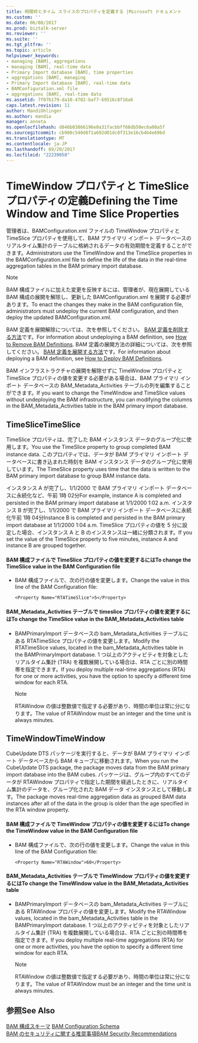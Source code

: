 ```yaml
---
title: 時間枠とタイム スライスのプロパティを定義する |Microsoft ドキュメント
ms.custom: ''
ms.date: 06/08/2017
ms.prod: biztalk-server
ms.reviewer: ''
ms.suite: ''
ms.tgt_pltfrm: ''
ms.topic: article
helpviewer_keywords:
- managing [BAM], aggregations
- managing [BAM], real-time data
- Primary Import database [BAM], time properties
- aggregations [BAM], managing
- Primary Import database [BAM], real-time data
- BAMConfiguration.xml file
- aggregations [BAM], real-time data
ms.assetid: 7f07b179-da10-4702-baf7-69516c8f16a6
caps.latest.revision: 11
author: MandiOhlinger
ms.author: mandia
manager: anneta
ms.openlocfilehash: d846b03866196e0a31facbbff68db50ec6a00a5f
ms.sourcegitcommit: cb908c540d8f1a692d01dc8f313e16cb4b4e696d
ms.translationtype: MT
ms.contentlocale: ja-JP
ms.lasthandoff: 09/20/2017
ms.locfileid: "22239058"
---
```

# <a name="defining-the-time-window-and-time-slice-properties"></a><span data-ttu-id="cf3fe-102">TimeWindow プロパティと TimeSlice プロパティの定義</span><span class="sxs-lookup"><span data-stu-id="cf3fe-102">Defining the Time Window and Time Slice Properties</span></span>
<span data-ttu-id="cf3fe-103">管理者は、BAMConfiguration.xml ファイルの TimeWindow プロパティと TimeSlice プロパティを使用して、BAM プライマリ インポート データベースのリアルタイム集計のテーブルに格納されるデータの有効期間を定義することができます。</span><span class="sxs-lookup"><span data-stu-id="cf3fe-103">Administrators use the TimeWindow and the TimeSlice properties in the BAMConfiguration.xml file to define the life of the data in the real-time aggregation tables in the BAM primary import database.</span></span>  
  
> [!NOTE]
>  <span data-ttu-id="cf3fe-104">BAM 構成ファイルに加えた変更を反映するには、管理者が、現在展開している BAM 構成の展開を解除し、更新した BAMConfiguration.xml を展開する必要があります。</span><span class="sxs-lookup"><span data-stu-id="cf3fe-104">To enact the changes they make in the BAM configuration file, administrators must undeploy the current BAM configuration, and then deploy the updated BAMConfiguration.xml.</span></span>  
  
 <span data-ttu-id="cf3fe-105">BAM 定義を展開解除については、次を参照してください。 [BAM 定義を削除する方法](../core/how-to-remove-bam-definitions.md)です。</span><span class="sxs-lookup"><span data-stu-id="cf3fe-105">For information about undeploying a BAM definition, see [How to Remove BAM Definitions](../core/how-to-remove-bam-definitions.md).</span></span> <span data-ttu-id="cf3fe-106">BAM 定義の展開方法の詳細については、次を参照してください。 [BAM 定義を展開する方法](../core/how-to-deploy-bam-definitions.md)です。</span><span class="sxs-lookup"><span data-stu-id="cf3fe-106">For information about deploying a BAM definition, see [How to Deploy BAM Definitions](../core/how-to-deploy-bam-definitions.md).</span></span>  
  
 <span data-ttu-id="cf3fe-107">BAM インフラストラクチャの展開を解除せずに TimeWindow プロパティと TimeSlice プロパティの値を変更する必要がある場合は、BAM プライマリ インポート データベースの BAM_Metadata_Activities テーブルの列を編集することができます。</span><span class="sxs-lookup"><span data-stu-id="cf3fe-107">If you want to change the TimeWindow and TimeSlice values without undeploying the BAM infrastructure, you can modifying the columns in the BAM_Metadata_Activities table in the BAM primary import database.</span></span>  
  
## <a name="timeslice"></a><span data-ttu-id="cf3fe-108">TimeSlice</span><span class="sxs-lookup"><span data-stu-id="cf3fe-108">TimeSlice</span></span>  
 <span data-ttu-id="cf3fe-109">TimeSlice プロパティは、完了した BAM インスタンス データのグループ化に使用します。</span><span class="sxs-lookup"><span data-stu-id="cf3fe-109">You use the TimeSlice property to group completed BAM instance data.</span></span> <span data-ttu-id="cf3fe-110">このプロパティでは、データが BAM プライマリ インポート データベースに書き込まれた時刻を BAM インスタンス データのグループ化に使用しています。</span><span class="sxs-lookup"><span data-stu-id="cf3fe-110">The TimeSlice property uses time that the data is written to the BAM primary import database to group BAM instance data.</span></span>  
  
 <span data-ttu-id="cf3fe-111">インスタンス A が完了し、1/1/2000 で BAM プライマリ インポート データベースに永続化など、午前 1時 02分</span><span class="sxs-lookup"><span data-stu-id="cf3fe-111">For example, instance A is completed and persisted in the BAM primary import database at 1/1/2000 1:02 a.m.</span></span> <span data-ttu-id="cf3fe-112">インスタンス B が完了し、1/1/2000 で BAM プライマリ インポート データベースに永続化午前 1時 04分</span><span class="sxs-lookup"><span data-stu-id="cf3fe-112">Instance B is completed and persisted in the BAM primary import database at 1/1/2000 1:04 a.m.</span></span> <span data-ttu-id="cf3fe-113">TimeSlice プロパティの値を 5 分に設定した場合、インスタンス A と B のインスタンスは一緒に分類されます。</span><span class="sxs-lookup"><span data-stu-id="cf3fe-113">If you set the value of the TimeSlice property to five minutes, instance A and instance B are grouped together.</span></span>  
  
#### <a name="to-change-the-timeslice-value-in-the-bam-configuration-file"></a><span data-ttu-id="cf3fe-114">BAM 構成ファイルで TimeSlice プロパティの値を変更するには</span><span class="sxs-lookup"><span data-stu-id="cf3fe-114">To change the TimeSlice value in the BAM Configuration file</span></span>  
  
-   <span data-ttu-id="cf3fe-115">BAM 構成ファイルで、次の行の値を変更します。</span><span class="sxs-lookup"><span data-stu-id="cf3fe-115">Change the value in this line of the BAM Configuration file:</span></span>  
  
    ```  
    <Property Name="RTATimeSlice">5</Property>  
    ```  
  
#### <a name="to-change-the-timeslice-value-in-the-bammetadataactivities-table"></a><span data-ttu-id="cf3fe-116">BAM_Metadata_Activities テーブルで timeslice プロパティの値を変更するには</span><span class="sxs-lookup"><span data-stu-id="cf3fe-116">To change the TimeSlice value in the BAM_Metadata_Activities table</span></span>  
  
-   <span data-ttu-id="cf3fe-117">BAMPrimaryImport データベースの bam_Metadata_Activities テーブルにある RTATimeSlice プロパティの値を変更します。</span><span class="sxs-lookup"><span data-stu-id="cf3fe-117">Modify the RTATimeSlice values, located in the bam_Metadata_Activities table in the BAMPrimaryImport database.</span></span> <span data-ttu-id="cf3fe-118">1 つ以上のアクティビティを対象としたリアルタイム集計 (TRA) を複数展開している場合は、RTA ごとに別の時間帯を指定できます。</span><span class="sxs-lookup"><span data-stu-id="cf3fe-118">If you deploy multiple real-time aggregations (RTA) for one or more activities, you have the option to specify a different time window for each RTA.</span></span>  
  
    > [!NOTE]
    >  <span data-ttu-id="cf3fe-119">RTAWindow の値は整数値で指定する必要があり、時間の単位は常に分になります。</span><span class="sxs-lookup"><span data-stu-id="cf3fe-119">The value of RTAWindow must be an integer and the time unit is always minutes.</span></span>  
  
## <a name="timewindow"></a><span data-ttu-id="cf3fe-120">TimeWindow</span><span class="sxs-lookup"><span data-stu-id="cf3fe-120">TimeWindow</span></span>  
 <span data-ttu-id="cf3fe-121">CubeUpdate DTS パッケージを実行すると、データが BAM プライマリ インポート データベースから BAM キューブに移動されます。</span><span class="sxs-lookup"><span data-stu-id="cf3fe-121">When you run the CubeUpdate DTS package, the package moves data from the BAM primary import database into the BAM cubes.</span></span> <span data-ttu-id="cf3fe-122">パッケージは、グループ内のすべてのデータが RTAWindow プロパティで指定した期間を経過したときに、リアルタイム集計のデータを、グループ化された BAM データ インスタンスとして移動します。</span><span class="sxs-lookup"><span data-stu-id="cf3fe-122">The package moves real-time aggregation data as grouped BAM data instances after all of the data in the group is older than the age specified in the RTA window property.</span></span>  
  
#### <a name="to-change-the-timewindow-value-in-the-bam-configuration-file"></a><span data-ttu-id="cf3fe-123">BAM 構成ファイルで TimeWindow プロパティの値を変更するには</span><span class="sxs-lookup"><span data-stu-id="cf3fe-123">To change the TimeWindow value in the BAM Configuration file</span></span>  
  
-   <span data-ttu-id="cf3fe-124">BAM 構成ファイルで、次の行の値を変更します。</span><span class="sxs-lookup"><span data-stu-id="cf3fe-124">Change the value in this line of the BAM Configuration file:</span></span>  
  
    ```  
    <Property Name="RTAWindow">60</Property>  
    ```  
  
#### <a name="to-change-the-timewindow-value-in-the-bammetadataactivities-table"></a><span data-ttu-id="cf3fe-125">BAM_Metadata_Activities テーブルで TimeWindow プロパティの値を変更するには</span><span class="sxs-lookup"><span data-stu-id="cf3fe-125">To change the TimeWindow value in the BAM_Metadata_Activities table</span></span>  
  
-   <span data-ttu-id="cf3fe-126">BAMPrimaryImport データベースの bam_Metadata_Activities テーブルにある RTAWindow プロパティの値を変更します。</span><span class="sxs-lookup"><span data-stu-id="cf3fe-126">Modify the RTAWindow values, located in the bam_Metadata_Activities table in the BAMPrimaryImport database.</span></span> <span data-ttu-id="cf3fe-127">1 つ以上のアクティビティを対象としたリアルタイム集計 (TRA) を複数展開している場合は、RTA ごとに別の時間帯を指定できます。</span><span class="sxs-lookup"><span data-stu-id="cf3fe-127">If you deploy multiple real-time aggregations (RTA) for one or more activities, you have the option to specify a different time window for each RTA.</span></span>  
  
    > [!NOTE]
    >  <span data-ttu-id="cf3fe-128">RTAWindow の値は整数値で指定する必要があり、時間の単位は常に分になります。</span><span class="sxs-lookup"><span data-stu-id="cf3fe-128">The value of RTAWindow must be an integer and the time unit is always minutes.</span></span>  
  
## <a name="see-also"></a><span data-ttu-id="cf3fe-129">参照</span><span class="sxs-lookup"><span data-stu-id="cf3fe-129">See Also</span></span>  
 <span data-ttu-id="cf3fe-130">[BAM 構成スキーマ](../core/bam-configuration-schema.md) </span><span class="sxs-lookup"><span data-stu-id="cf3fe-130">[BAM Configuration Schema](../core/bam-configuration-schema.md) </span></span>  
 [<span data-ttu-id="cf3fe-131">BAM のセキュリティに関する推奨事項</span><span class="sxs-lookup"><span data-stu-id="cf3fe-131">BAM Security Recommendations</span></span>](../core/bam-security-recommendations.md)